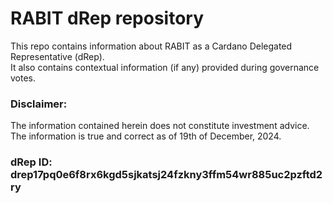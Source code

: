 # RABIT dRep repository
This repo contains information about RABIT as a Cardano Delegated Representative (dRep).\
It also contains contextual information (if any) provided during governance votes.

### Disclaimer:
The information contained herein does not constitute investment advice.\
The information is true and correct as of 19th of December, 2024.

### dRep ID: drep17pq0e6f8rx6kgd5sjkatsj24fzkny3ffm54wr885uc2pzftd2ry
